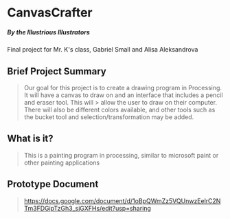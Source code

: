 # CanvasCrafter
##### By the Illustrious Illustrators

Final project for Mr. K's class, Gabriel Small and Alisa Aleksandrova

## Brief Project Summary

> Our goal for this project is to create a drawing program in Processing. It will have a canvas to draw on and an interface that includes a pencil and eraser tool. This will > allow the user to draw on their computer. There will also be different colors available, and other tools such as the bucket tool and selection/transformation may be added.


## What is it?

> This is a painting program in processing, similar to microsoft paint or
> other painting applications

## Prototype Document
 
> https://docs.google.com/document/d/1oBpQWmZz5VQUnwzEelrC2NTm3FDGipTzGh3_sjGXFHs/edit?usp=sharing

